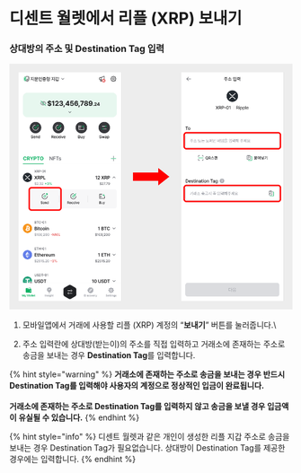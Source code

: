 # 디센트 월렛에서 리플 (XRP) 보내기

### 상대방의 주소 및 Destination Tag 입력 <a href="#enter-the-receiver-address-and-the-destination-tag" id="enter-the-receiver-address-and-the-destination-tag"></a>

<div align="left"><img src="../../../.gitbook/assets/20 (3).png" alt=""></div>

1. 모바일앱에서 거래에 사용할 리플 (XRP) 계정의 “**보내기**” 버튼를 눌러줍니다.\

2. 주소 입력란에 상대방(받는이)의 주소를 직접 입력하고 거래소에 존재하는 주소로 송금을 보내는 경우 **Destination Tag**를 입력합니다.

{% hint style="warning" %}
**거래소에 존재하는 주소로 송금을 보내는 경우 반드시 Destination Tag를 입력해야 사용자의 계정으로 정상적인 입금이 완료됩니다.**\
\
**거래소에 존재하는 주소로 Destination Tag를 입력하지 않고 송금을 보낼 경우 입금액이 유실될 수 있습니다.**
{% endhint %}

{% hint style="info" %}
디센트 월렛과 같은 개인이 생성한 리플 지갑 주소로 송금을 보내는 경우 Destination Tag가 필요없습니다. 상대방이 Destination Tag를 제공한 경우에는 입력합니다.
{% endhint %}
